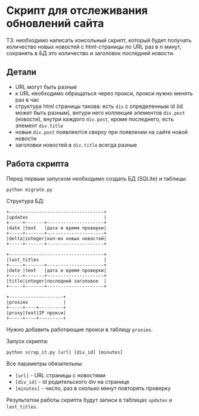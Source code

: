 # Скрипт для отслеживания обновлений сайта

ТЗ: необходимо написать консольный скрипт, который будет получать количество новых новостей с html-страницы по URL раз в n минут, сохранять в БД это количество и заголовок последней новости.

## Детали
- URL могут быть разные
- к URL необходимо обращаться через прокси, прокси нужно менять раз в час
- структура html страницы такова: есть `div` с определенным id (id может быть разным), внтури него коллекция элементов `div.post` (новости), внутри каждого `div.post`, кроме последнего, есть элемент `div.title`
- новые `div.post` появляются сверху при появлении на сайте новой новости
- заголовки новостей в `div.title` всегда разные

## Работа скрипта

Перед первым запуском необходимо создать БД (SQLite) и таблицы:

```python migrate.py```

Структура БД:

```
+-----------------------------------+
|updates                            |
+-----+-------+---------------------+
|date |text   |дата и время проверки|
+-----+-------+---------------------+
|delta|integer|кол-во новых новостей|
+-----+-------+---------------------+
```
```
+-----------------------------------+
|last_titles                        |
+-----+-------+---------------------+
|date |text   |дата и время проверки|
+-----+-------+---------------------+
|title|integer|последний заголовок  |
+-----+-------+---------------------+
```
```
+--------------------+
|proxies             |
+-----+----+---------+
|proxy|text|IP прокси|
+-----+----+---------+
```

Нужно добавить работающие прокси в таблицу `proxies`.

Запуск скрипта:

```python scrap_it.py [url] [div_id] [minutes]```

Все параметры обязательны:

- `[url]` - URL страницы с новостями
- `[div_id]` - id родительского div на странице
- `[minutes]` - число, раз в сколько минут повторять проверку

Результатом работы скрипта будут записи в таблицах `updates` и `last_titles`.
